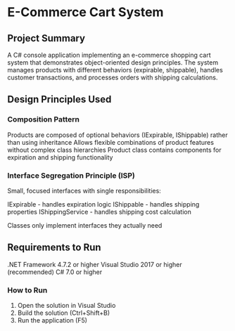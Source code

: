 # E-Commerce Cart System
## Project Summary
A C# console application implementing an e-commerce shopping cart system that demonstrates object-oriented design principles. The system manages products with different behaviors (expirable, shippable), handles customer transactions, and processes orders with shipping calculations.
## Design Principles Used
### Composition Pattern

Products are composed of optional behaviors (IExpirable, IShippable) rather than using inheritance
Allows flexible combinations of product features without complex class hierarchies
Product class contains components for expiration and shipping functionality

### Interface Segregation Principle (ISP)

Small, focused interfaces with single responsibilities:

IExpirable - handles expiration logic
IShippable - handles shipping properties
IShippingService - handles shipping cost calculation


Classes only implement interfaces they actually need

## Requirements to Run

.NET Framework 4.7.2 or higher
Visual Studio 2017 or higher (recommended)
C# 7.0 or higher

### How to Run

1. Open the solution in Visual Studio
2. Build the solution (Ctrl+Shift+B)
3. Run the application (F5)
